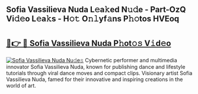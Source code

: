 ## Sofia Vassilieva Nuda L𝚎a𝚔ed N𝚞𝚍e - Part-OzQ Vi𝚍𝚎o L𝚎a𝚔s - H𝚘𝚝 O𝚗𝚕yf𝚊ns P𝚑𝚘tos HVEoq

# <h2><a href="http://kf3jcd.oniu.top/?m=Sofia+Vassilieva+Nuda">🔗👉 🔴 Sofia Vassilieva Nuda P𝚑ot𝚘𝚜 V𝚒d𝚎o</a></h2>

[![Sofia Vassilieva Nuda Nu𝚍e𝚜](https://i.imgur.com/0qMVB7G.gif)](http://kf3jcd.oniu.top/?m=Sofia+Vassilieva+Nuda)
Cybernetic performer and multimedia innovator Sofia Vassilieva Nuda, known for publishing dance and lifestyle tutorials through viral dance moves and compact clips. Visionary artist Sofia Vassilieva Nuda, famed for their innovative and inspiring creations in the world of art.  
